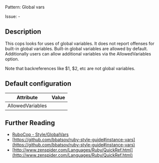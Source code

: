 Pattern: Global vars

Issue: -

## Description

This cops looks for uses of global variables.
It does not report offenses for built-in global variables.
Built-in global variables are allowed by default. Additionally
users can allow additional variables via the AllowedVariables option.

Note that backreferences like $1, $2, etc are not global variables.

## Default configuration

Attribute | Value
--- | ---
AllowedVariables |

## Further Reading

* [RuboCop - Style/GlobalVars](https://rubocop.readthedocs.io/en/latest/cops_style/#styleglobalvars)
* [https://github.com/bbatsov/ruby-style-guide#instance-vars](https://github.com/bbatsov/ruby-style-guide#instance-vars)
* [http://www.zenspider.com/Languages/Ruby/QuickRef.html](http://www.zenspider.com/Languages/Ruby/QuickRef.html)
